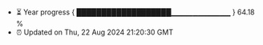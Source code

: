 - ⏳ Year progress { ███████████████████▁▁▁▁▁▁▁▁▁▁▁ } 64.18 %
- ⏰ Updated on Thu, 22 Aug 2024 21:20:30 GMT

